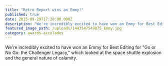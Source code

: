 ```yaml
---
title: "Retro Report wins an Emmy!"
published: true
date: 2015-09-29T17:28:00.000Z
description: "We're incredibly excited to have won an Emmy for Best Editing for *Go or No Go: the Challenger Legacy,* which looked at the space shuttle explosion and the general nature of calamity."
featured_image_path: /uploads/1443547549875_Emmy.jpg
category: awards-accolades
---
```


We're incredibly excited to have won an Emmy for Best Editing for "Go or No Go: the Challenger Legacy," which looked at the space shuttle explosion and the general nature of calamity.

